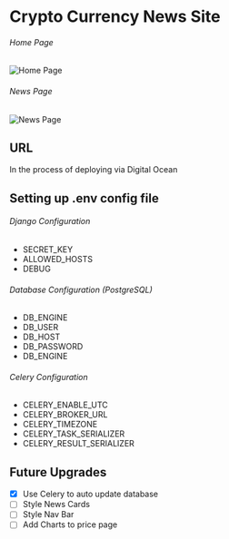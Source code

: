 # Crypto Currency News Site
###### Home Page
![Home Page](https://imgur.com/LdPzVGU)

###### News Page
![News Page](https://imgur.com/vJIfdui)

## URL
In the process of deploying via Digital Ocean

## Setting up .env config file
###### Django Configuration
- SECRET_KEY
- ALLOWED_HOSTS
- DEBUG

###### Database Configuration (PostgreSQL)
- DB_ENGINE
- DB_USER
- DB_HOST
- DB_PASSWORD
- DB_ENGINE

###### Celery Configuration
- CELERY_ENABLE_UTC
- CELERY_BROKER_URL
- CELERY_TIMEZONE
- CELERY_TASK_SERIALIZER
- CELERY_RESULT_SERIALIZER

## Future Upgrades
- [x] Use Celery to auto update database 
- [ ] Style News Cards
- [ ] Style Nav Bar
- [ ] Add Charts to price page
